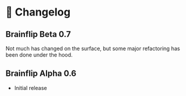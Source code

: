 # 📰 Changelog

## Brainflip Beta 0.7

Not much has changed on the surface, but some major refactoring has been done under the hood.

## Brainflip Alpha 0.6

 - Initial release
